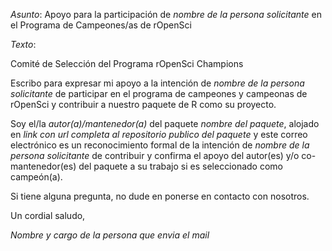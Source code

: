 
*Asunto*: Apoyo para la participación de _nombre de la persona solicitante_ en el Programa de Campeones/as de rOpenSci

*Texto*: 

Comité de Selección del Programa rOpenSci Champions

Escribo para expresar mi apoyo a la intención de _nombre de la persona solicitante_ de participar en el programa de campeones y campeonas de rOpenSci y contribuir a nuestro paquete de R como su proyecto.

Soy el/la _autor(a)/mantenedor(a)_ del paquete _nombre del paquete_, alojado en _link con url completa al repositorio publico del paquete_ y este correo electrónico es un reconocimiento formal de la intención de _nombre de la persona solicitante_ de contribuir y confirma el apoyo del autor(es) y/o co-mantenedor(es) del paquete a su trabajo si es seleccionado como campeón(a).

Si tiene alguna pregunta, no dude en ponerse en contacto con nosotros.

Un cordial saludo,

_Nombre y cargo de la persona que envia el mail_
